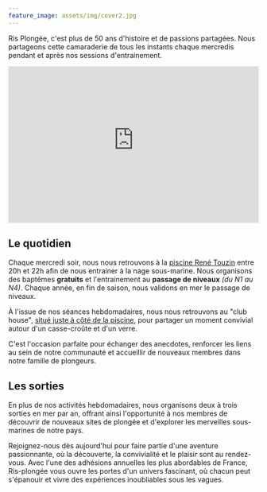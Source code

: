 ```yaml
---
feature_image: assets/img/cover2.jpg
---
```


Ris Plongée, c'est plus de 50 ans d'histoire et de passions partagées. Nous partageons cette camaraderie de tous les instants chaque mercredis pendant et après nos sessions d'entrainement.

<iframe width="100%" height="315" src="https://www.youtube-nocookie.com/embed/gdS_xnqMxlI?si=YQE3OTwA-yV3u_Qs" title="YouTube video player" frameborder="0" allow="accelerometer; autoplay; clipboard-write; encrypted-media; gyroscope; picture-in-picture; web-share" referrerpolicy="strict-origin-when-cross-origin" allowfullscreen></iframe>

## Le quotidien 

Chaque mercredi soir, nous nous retrouvons à la [piscine René Touzin](https://www.grandparissud.fr/equipement/piscine-rene-touzin/)
entre 20h et 22h afin de nous entrainer à la nage sous-marine. Nous organisons des baptêmes **gratuits** et 
l'entrainement au **passage de niveaux** _(du N1 au N4)_. Chaque année, en fin de saison, nous validons en mer 
le passage de niveaux.

À l'issue de nos séances hebdomadaires, nous nous retrouvons au "club house", [situé juste à côté de la piscine](https://maps.app.goo.gl/85FNEgPcNjGRAb1X7), 
pour partager un moment convivial autour d'un casse-croûte et d'un verre.

C'est l'occasion parfaite pour échanger des anecdotes, renforcer les liens au sein de notre communauté et 
accueillir de nouveaux membres dans notre famille de plongeurs.

## Les sorties

En plus de nos activités hebdomadaires, nous organisons deux à trois sorties en mer par an, offrant ainsi 
l'opportunité à nos membres de découvrir de nouveaux sites de plongée et d'explorer les merveilles sous-marines 
de notre pays.

Rejoignez-nous dès aujourd'hui pour faire partie d'une aventure passionnante, où la découverte, la convivialité 
et le plaisir sont au rendez-vous. Avec l'une des adhésions annuelles les plus abordables de France, Ris-plongée 
vous ouvre les portes d'un univers fascinant, où chacun peut s'épanouir et vivre des expériences inoubliables 
sous les vagues.
